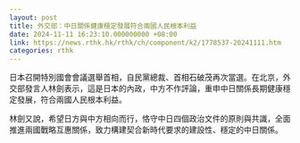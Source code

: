 ```yaml
---
layout: post
title: 外交部：中日關係健康穩定發展符合兩國人民根本利益
date: 2024-11-11 16:23:10.000000000 +08:00
link: https://news.rthk.hk/rthk/ch/component/k2/1778537-20241111.htm
categories: rthk
---
```


日本召開特別國會會議選舉首相，自民黨總裁、首相石破茂再次當選。在北京，外交部發言人林劍表示，這是日本的內政，中方不作評論，重申中日關係長期健康穩定發展，符合兩國人民根本利益。

林劍又說，希望日方與中方相向而行，恪守中日四個政治文件的原則與共識，全面推進兩國戰略互惠關係，致力構建契合新時代要求的建設性、穩定的中日關係。
